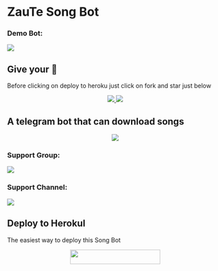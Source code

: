# ZauTe Song Bot

### Demo Bot:
<a href="https://t.me/ZKSongBot"><img src="https://img.shields.io/badge/Demo-Telegram%20Bot-pink.svg?logo=telegram"></a>

## Give your 💙

Before clicking on deploy to heroku just click on fork and star just below

<p align="center">
  <a href="https://github.com/ZauTeKm/ZKSongBot/fork">
    <img src="https://img.shields.io/github/forks/ZauTeKm/ZKSongBot?label=Fork&style=social">
    
  </a>
  <a href="https://github.com/ZauTeKm/ZKSongBot">
    <img src="https://img.shields.io/github/stars/ZauTeKm/ZKSongBot?style=social">
  </a>
</p>

## A telegram bot that can download songs
<p align="center">
  <img src="https://telegra.ph/file/78fe41cc88d0b8a472ef0.jpg">
</p>

### Support Group:
<a href="https://t.me/ZauTeSupport"><img src="https://img.shields.io/badge/Telegram-Join%20Telegram%20Group-blue.svg?logo=telegram"></a>
### Support Channel:
<a href="https://t.me/ZauTeKm"><img src="https://img.shields.io/badge/Telegram-Join%20Telegram%20Channel-red.svg?logo=telegram"></a>

## Deploy to Herokul

The easiest way to deploy this Song Bot
<p align="center"><a href="https://heroku.com/deploy?template=https://github.com/ZauTeKm/ZKSongBot"> <img src="https://img.shields.io/badge/Deploy%20To%20Heroku-violet?style=for-the-badge&logo=heroku" width="210" height="34.45"/></a></p>
